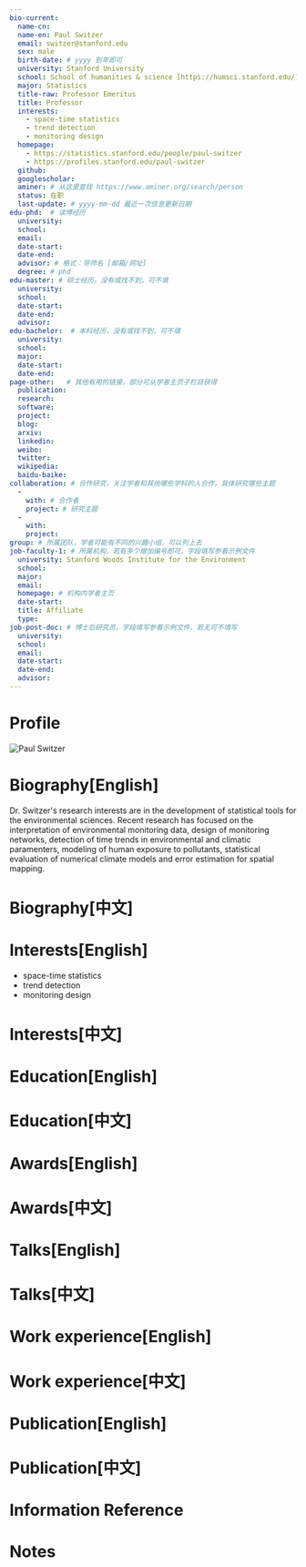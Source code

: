```yaml
---
bio-current:
  name-cn: 
  name-en: Paul Switzer
  email: switzer@stanford.edu
  sex: male
  birth-date: # yyyy 到年即可
  university: Stanford University 
  school: School of humanities & science [https://humsci.stanford.edu/]
  major: Statistics
  title-raw: Professor Emeritus
  title: Professor
  interests: 
    - space-time statistics
    - trend detection
    - monitoring design
  homepage: 
    - https://statistics.stanford.edu/people/paul-switzer
    - https://profiles.stanford.edu/paul-switzer
  github: 
  googlescholar:  
  aminer: # 从这里查找 https://www.aminer.org/search/person
  status: 在职
  last-update: # yyyy-mm-dd 最近一次信息更新日期
edu-phd:  # 读博经历
  university: 
  school: 
  email: 
  date-start: 
  date-end: 
  advisor: # 格式：导师名 [邮箱/网址]
  degree: # phd
edu-master: # 硕士经历，没有或找不到，可不填
  university: 
  school: 
  date-start: 
  date-end: 
  advisor:
edu-bachelor:  # 本科经历，没有或找不到，可不填
  university: 
  school: 
  major: 
  date-start: 
  date-end: 
page-other:   # 其他有用的链接，部分可从学者主页子栏目获得
  publication: 
  research: 
  software: 
  project: 
  blog: 
  arxiv: 
  linkedin: 
  weibo:
  twitter:
  wikipedia:
  baidu-baike:
collaboration: # 合作研究，关注学者和其他哪些学科的人合作，具体研究哪些主题
  - 
    with: # 合作者
    project: # 研究主题
  - 
    with: 
    project: 
group: # 所属团队，学者可能有不同的兴趣小组，可以列上去
job-faculty-1: # 所属机构，若有多个增加编号即可，字段填写参看示例文件
  university: Stanford Woods Institute for the Environment
  school: 
  major: 
  email: 
  homepage: # 机构内学者主页
  date-start: 
  title: Affiliate
  type: 
job-post-doc: # 博士后研究员，字段填写参看示例文件，若无可不填写
  university: 
  school: 
  email: 
  date-start: 
  date-end: 
  advisor: 
---
```


# Profile

![Paul Switzer](https://statistics.stanford.edu/sites/g/files/sbiybj6031/f/styles/large-square/public/Switzer_2014.jpg?itok=_pn5SQfL)

# Biography[English]

Dr. Switzer's research interests are in the development of statistical tools for the environmental sciences. Recent research has focused on the interpretation of environmental monitoring data, design of monitoring networks, detection of time trends in environmental and climatic paramenters, modeling of human exposure to pollutants, statistical evaluation of numerical climate models and error estimation for spatial mapping.

# Biography[中文]

# Interests[English]

- space-time statistics
- trend detection
- monitoring design

# Interests[中文]

# Education[English]

# Education[中文]

# Awards[English]

# Awards[中文]

# Talks[English]

# Talks[中文]

# Work experience[English]

# Work experience[中文]

# Publication[English]

# Publication[中文]

# Information Reference

# Notes